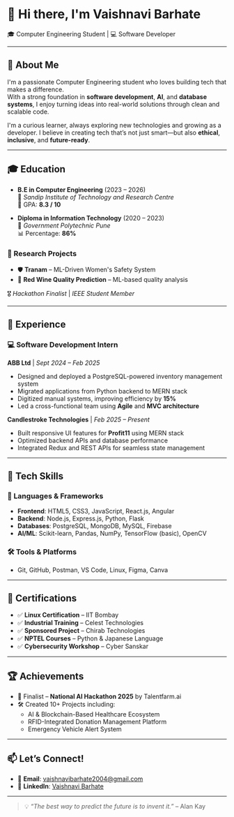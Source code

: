 # 👋 Hi there, I'm **Vaishnavi Barhate**  
🎓 Computer Engineering Student | 💻 Software Developer

---

## 🧠 About Me

I'm a passionate Computer Engineering student who loves building tech that makes a difference.  
With a strong foundation in **software development**, **AI**, and **database systems**, I enjoy turning ideas into real-world solutions through clean and scalable code.

I'm a curious learner, always exploring new technologies and growing as a developer. I believe in creating tech that’s not just smart—but also **ethical**, **inclusive**, and **future-ready**.

---

## 🎓 Education

- **B.E in Computer Engineering** (2023 – 2026)  
  📍 *Sandip Institute of Technology and Research Centre*  
  🧮 GPA: **8.3 / 10**

- **Diploma in Information Technology** (2020 – 2023)  
  📍 *Government Polytechnic Pune*  
  📊 Percentage: **86%**

### 🔬 Research Projects
- 🛡️ **Tranam** – ML-Driven Women's Safety System  
- 🍷 **Red Wine Quality Prediction** – ML-based quality analysis  

🎖️ *Hackathon Finalist* | *IEEE Student Member*

---

## 💼 Experience

### 💻 Software Development Intern  
**ABB Ltd** | *Sept 2024 – Feb 2025*  
- Designed and deployed a PostgreSQL-powered inventory management system  
- Migrated applications from Python backend to MERN stack  
- Digitized manual systems, improving efficiency by **15%**  
- Led a cross-functional team using **Agile** and **MVC architecture**

**Candlestroke Technologies** | *Feb 2025 – Present*  
- Built responsive UI features for **Profit11** using MERN stack  
- Optimized backend APIs and database performance  
- Integrated Redux and REST APIs for seamless state management

---

## 🚀 Tech Skills

### 🧩 Languages & Frameworks
- **Frontend**: HTML5, CSS3, JavaScript, React.js, Angular  
- **Backend**: Node.js, Express.js, Python, Flask  
- **Databases**: PostgreSQL, MongoDB, MySQL, Firebase  
- **AI/ML**: Scikit-learn, Pandas, NumPy, TensorFlow (basic), OpenCV  

### 🛠️ Tools & Platforms
- Git, GitHub, Postman, VS Code, Linux, Figma, Canva

---

## 📜 Certifications

- ✅ **Linux Certification** – IIT Bombay  
- ✅ **Industrial Training** – Celest Technologies  
- ✅ **Sponsored Project** – Chirab Technologies  
- ✅ **NPTEL Courses** – Python & Japanese Language  
- ✅ **Cybersecurity Workshop** – Cyber Sanskar

---

## 🏆 Achievements

- 🎯 Finalist – **National AI Hackathon 2025** by Talentfarm.ai  
- 🛠️ Created 10+ Projects including:  
  - AI & Blockchain-Based Healthcare Ecosystem  
  - RFID-Integrated Donation Management Platform  
  - Emergency Vehicle Alert System

---

## 📫 Let’s Connect!

- 📧 **Email**: vaishnavibarhate2004@gmail.com  
- 💼 **LinkedIn**: [Vaishnavi Barhate](https://www.linkedin.com/in/vaishnavi-barhate-30385a268/)

---

> 💡 *“The best way to predict the future is to invent it.”* – Alan Kay
